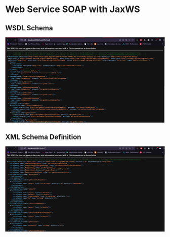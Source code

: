 # Web Service SOAP with JaxWS

## WSDL Schema

![WSDL Schema](./ressources/wsdl1.png)

## XML Schema Definition


![XML Schema Definition](./ressources/xsd.png)